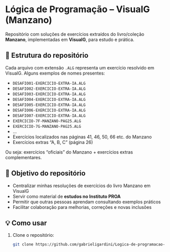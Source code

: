 # Lógica de Programação – VisualG (Manzano)  
Repositório com soluções de exercícios extraídos do livro/coleção **Manzano**, implementadas em **VisualG**, para estudo e prática.

## 📂 Estrutura do repositório

Cada arquivo com extensão `.ALG` representa um exercício resolvido em VisualG. Alguns exemplos de nomes presentes:

- `DESAFIO01-EXERCICIO-EXTRA-IA.ALG`  
- `DESAFIO02-EXERCICIO-EXTRA-IA.ALG`  
- `DESAFIO03-EXERCICIO-EXTRA-IA.ALG`  
- `DESAFIO04-EXERCICIO-EXTRA-IA.ALG`  
- `DESAFIO05-EXERCICIO-EXTRA-IA.ALG`  
- `DESAFIO06-EXERCICIO-EXTRA-IA.ALG`  
- `DESAFIO07-EXERCICIO-EXTRA-IA.ALG`  
- `EXERCICIO-7F-MANZANO-PAG25.ALG`  
- `EXERCICIO-7G-MANZANO-PAG25.ALG`  
- …  
- Exercícios localizados nas páginas 41, 46, 50, 66 etc. do Manzano  
- Exercícios extras “A, B, C” (página 26)  

Ou seja: exercícios “oficiais” do Manzano + exercícios extras complementares.

## 🎯 Objetivo do repositório

- Centralizar minhas resoluções de exercícios do livro Manzano em VisualG  
- Servir como material de **estudos no Instituto PROA**  
- Permitir que outras pessoas aprendam consultando exemplos práticos  
- Facilitar colaboração para melhorias, correções e novas inclusões  

## 💡 Como usar

1. Clone o repositório:  
   ```bash
   git clone https://github.com/gabrieligardini/Logica-de-programacao-manzano-visualG.git
